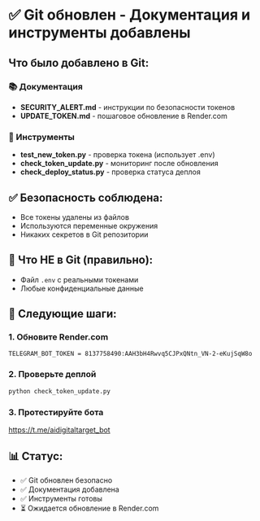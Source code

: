# ✅ Git обновлен - Документация и инструменты добавлены

## Что было добавлено в Git:

### 📚 Документация
- **SECURITY_ALERT.md** - инструкции по безопасности токенов
- **UPDATE_TOKEN.md** - пошаговое обновление в Render.com

### 🔧 Инструменты
- **test_new_token.py** - проверка токена (использует .env)
- **check_token_update.py** - мониторинг после обновления
- **check_deploy_status.py** - проверка статуса деплоя

## ✅ Безопасность соблюдена:
- Все токены удалены из файлов
- Используются переменные окружения
- Никаких секретов в Git репозитории

## 🎯 Что НЕ в Git (правильно):
- Файл `.env` с реальными токенами
- Любые конфиденциальные данные

## 🚀 Следующие шаги:

### 1. Обновите Render.com
```
TELEGRAM_BOT_TOKEN = 8137758490:AAH3bH4Rwvq5CJPxQNtn_VN-2-eKujSqW8o
```

### 2. Проверьте деплой
```bash
python check_token_update.py
```

### 3. Протестируйте бота
https://t.me/aidigitaltarget_bot

## 📊 Статус:
- ✅ Git обновлен безопасно
- ✅ Документация добавлена  
- ✅ Инструменты готовы
- ⏳ Ожидается обновление в Render.com

